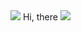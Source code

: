<img src="https://capsule-render.vercel.app/api?type=waving&color=BDBDC8&height=150&section=header" />
Hi, there
<img src="https://capsule-render.vercel.app/api?type=waving&color=BDBDC8&height=150&section=footer" />
